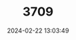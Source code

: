 ---
title: "3709"
category: "Campeloma decampi"
draft: false
date: 2024-02-22 13:03:49
languages:
  English: ["Slender Campeloma"]
---